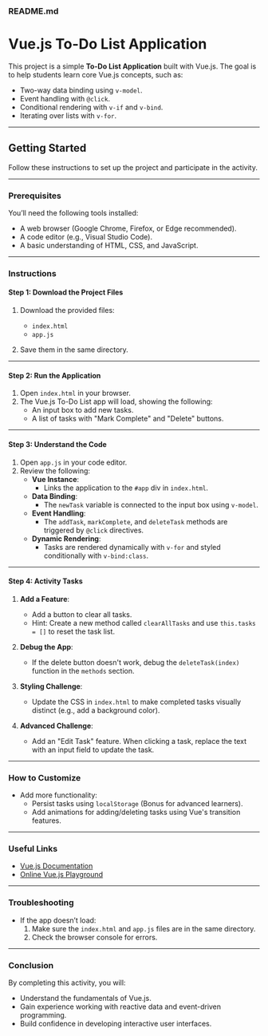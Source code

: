 ### **README.md**

# Vue.js To-Do List Application

This project is a simple **To-Do List Application** built with Vue.js. The goal is to help students learn core Vue.js concepts, such as:

- Two-way data binding using `v-model`.
- Event handling with `@click`.
- Conditional rendering with `v-if` and `v-bind`.
- Iterating over lists with `v-for`.

---

## **Getting Started**

Follow these instructions to set up the project and participate in the activity.

---

### **Prerequisites**

You’ll need the following tools installed:
- A web browser (Google Chrome, Firefox, or Edge recommended).
- A code editor (e.g., Visual Studio Code).
- A basic understanding of HTML, CSS, and JavaScript.

---

### **Instructions**

#### **Step 1: Download the Project Files**
1. Download the provided files:
   - `index.html`
   - `app.js`

2. Save them in the same directory.

---

#### **Step 2: Run the Application**
1. Open `index.html` in your browser.
2. The Vue.js To-Do List app will load, showing the following:
   - An input box to add new tasks.
   - A list of tasks with "Mark Complete" and "Delete" buttons.

---

#### **Step 3: Understand the Code**
1. Open `app.js` in your code editor.
2. Review the following:
   - **Vue Instance**:
     - Links the application to the `#app` div in `index.html`.
   - **Data Binding**:
     - The `newTask` variable is connected to the input box using `v-model`.
   - **Event Handling**:
     - The `addTask`, `markComplete`, and `deleteTask` methods are triggered by `@click` directives.
   - **Dynamic Rendering**:
     - Tasks are rendered dynamically with `v-for` and styled conditionally with `v-bind:class`.

---

#### **Step 4: Activity Tasks**

1. **Add a Feature**:
   - Add a button to clear all tasks.
   - Hint: Create a new method called `clearAllTasks` and use `this.tasks = []` to reset the task list.

2. **Debug the App**:
   - If the delete button doesn't work, debug the `deleteTask(index)` function in the `methods` section.

3. **Styling Challenge**:
   - Update the CSS in `index.html` to make completed tasks visually distinct (e.g., add a background color).

4. **Advanced Challenge**:
   - Add an "Edit Task" feature. When clicking a task, replace the text with an input field to update the task.

---

### **How to Customize**
- Add more functionality:
  - Persist tasks using `localStorage` (Bonus for advanced learners).
  - Add animations for adding/deleting tasks using Vue's transition features.

---

### **Useful Links**
- [Vue.js Documentation](https://vuejs.org/guide/introduction.html)
- [Online Vue.js Playground](https://play.vuejs.org/)

---

### **Troubleshooting**
- If the app doesn’t load:
  1. Make sure the `index.html` and `app.js` files are in the same directory.
  2. Check the browser console for errors.

---

### **Conclusion**

By completing this activity, you will:
- Understand the fundamentals of Vue.js.
- Gain experience working with reactive data and event-driven programming.
- Build confidence in developing interactive user interfaces.